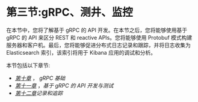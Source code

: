 # **第三节:gRPC、测井、监控**

在本节中，您将了解基于 gRPC 的 API 开发。在本节之后，您将能够使用基于 gRPC 的 API 来区分 REST 和 reactive APIs。您将能够使用 Protobuf 模式构建服务器和客户机。最后，您将能够促进分布式日志记录和跟踪，并将日志收集为 Elasticsearch 索引，该索引将用于 Kibana 应用的调试和分析。

本节包括以下章节:

*   [*第十章*](B16561_10_Epub_AM.xhtml#_idTextAnchor210) ， *gRPC 基础*
*   [*第十一章*](B16561_11_Epub_AM.xhtml#_idTextAnchor230) ，*基于 gRPC 的 API 开发与测试*
*   [*第十二章*](B16561_12_Epub_AM.xhtml#_idTextAnchor248)*记录和追踪*